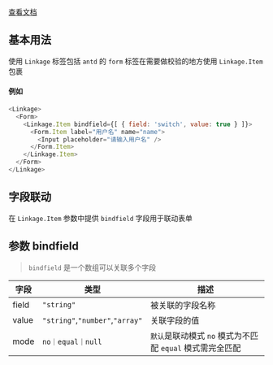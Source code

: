 [查看文档](https://184622329.github.io/antd-linkage/)

## 基本用法
使用 `Linkage` 标签包括 `antd` 的 `form` 标签在需要做校验的地方使用 `Linkage.Item` 包裹

#### 例如

```javascript
<Linkage>
  <Form>
    <Linkage.Item bindfield={[ { field: 'switch', value: true } ]}>
      <Form.Item label="用户名" name="name">
        <Input placeholder="请输入用户名" />
      </Form.Item>
    </Linkage.Item>
  </Form>
</Linkage>
```

## 字段联动
在 `Linkage.Item` 参数中提供 `bindfield` 字段用于联动表单

## 参数 bindfield

> `bindfield` 是一个数组可以关联多个字段

| 字段 | 类型 | 描述 |
| --- | --- | --- |
| field | `"string"` | 被关联的字段名称 |
| value | `"string"`,`"number"`,`"array"` | 关联字段的值 |
| mode | `no｜equal｜null` | `默认`是联动模式 `no` 模式为不匹配 `equal` 模式需完全匹配 |
